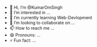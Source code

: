 - 👋 Hi, I’m @KumarOmSingh
- 👀 I’m interested in ...
- 🌱 I’m currently learning Web-Devlopment
- 💞️ I’m looking to collaborate on ...
- 📫 How to reach me ...
- 😄 Pronouns: ...
- ⚡ Fun fact: ...

<!---
KumarOmSingh/KumarOmSingh is a ✨ special ✨ repository because its `README.md` (this file) appears on your GitHub profile.
You can click the Preview link to take a look at your changes.
--->
